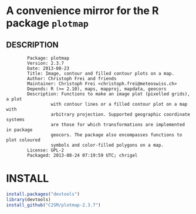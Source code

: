 # A convenience mirror for the R package `plotmap`

## DESCRIPTION

			Package: plotmap   
			Version: 2.3.7    
			Date: 2013-08-23   
			Title: Image, contour and filled contour plots on a map.   
			Author: Christoph Frei and friends    
			Maintainer: Christoph Frei <christoph.frei@meteoswiss.ch>   
			Depends: R (>= 2.10), maps, mapproj, mapdata, geocors   
			Description: Functions to make an image plot (pixelled grids), a plot
					 with contour lines or a filled contour plot on a map with
					 arbitrary projection. Supported geographic coordinate systems
					 are those for which transformations are implemented in package
					 geocors. The package also encompasses functions to plot coloured
					 symbols and color-filled polygons on a map.  
			License: GPL-2   
			Packaged: 2013-08-24 07:19:59 UTC; chrigel

# INSTALL

~~~R
install.packages("devtools")
library(devtools)
install_github("C2SM/plotmap-2.3.7")
~~~
